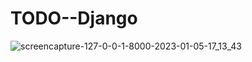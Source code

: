 # TODO--Django





![screencapture-127-0-0-1-8000-2023-01-05-17_13_43](https://user-images.githubusercontent.com/114161888/210773000-82d81c7f-73fc-4186-a45e-36d7ee614b35.png)
